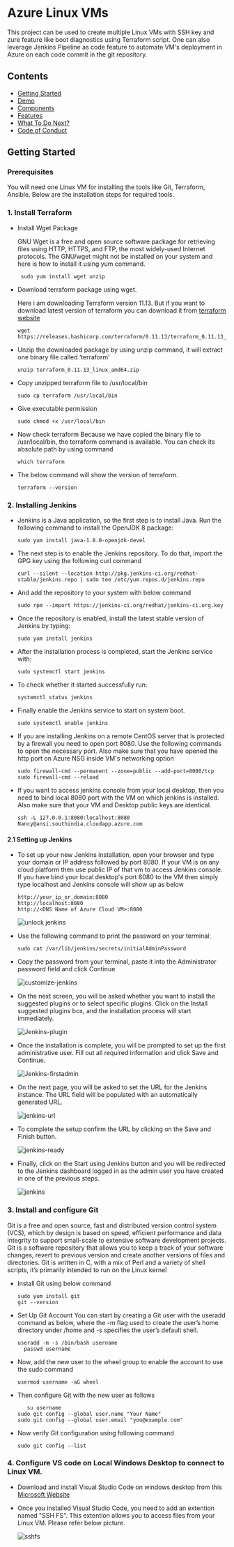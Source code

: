# Azure Linux VMs
This project can be used to create multiple Linux VMs with SSH key and zure feature like boot diagnostics using Terraform script. One can also leverage Jenkins Pipeline as code feature to automate VM's deployment in Azure on each code commit in the git repository.


## Contents

* [Getting Started](#getting-started)
* [Demo](#demo)
* [Components](#components)
* [Features](docs/readmes/README.md#features)
* [What To Do Next?](#what-to-do-next)
* [Code of Conduct](#code-of-conduct)

## Getting Started

### Prerequisites
You will need one Linux VM for installing the tools like Git, Terraform, Ansible. Below are the installation steps for required tools.

### 1. Install Terraform

- Install Wget Package 

  GNU Wget is a free and open source software package for retrieving files using HTTP, HTTPS, and FTP, the most widely-used Internet protocols. The GNU/wget might not be installed on your system and here is how to install it using yum command.
 
  ```shell
   sudo yum install wget unzip
   ```
- Download terraform package using wget.

  Here i am downloading Terraform version 11.13. But if you want to download latest version of terraform you can download it from [terraform website]
  
   ```shell
  wget  https://releases.hashicorp.com/terraform/0.11.13/terraform_0.11.13_linux_amd64.zip
  ```
- Unzip the downloaded package by using unzip command, it will extract one binary file called ‘terraform’  
   ```shell
  unzip terraform_0.11.13_linux_amd64.zip 
   ```
- Copy unzipped terraform file to /usr/local/bin
   ```shell
  sudo cp terraform /usr/local/bin
     ```
- Give executable permission    
   ```shell
  sudo chmod +x /usr/local/bin
     ```
- Now check terraform
	Because we have copied the binary file to /usr/local/bin, the terraform command is available. You can check its absolute path by using   command 
    ```shell
  which terraform
     ```    
- The below command will show the version of terraform.
   ```shell
  terraform --version   
    ```
### 2. Installing Jenkins
- Jenkins is a Java application, so the first step is to install Java. Run the following command to install the OpenJDK 8 package:
   ```shell
  sudo yum install java-1.8.0-openjdk-devel   
    ```
- The next step is to enable the Jenkins repository. To do that, import the GPG key using the following curl command
   ```shell
  curl --silent --location http://pkg.jenkins-ci.org/redhat-stable/jenkins.repo | sudo tee /etc/yum.repos.d/jenkins.repo   
    ```
- And add the repository to your system with below command
   ```shell
  sudo rpm --import https://jenkins-ci.org/redhat/jenkins-ci.org.key   
    ```
- Once the repository is enabled, install the latest stable version of Jenkins by typing:
   ```shell
  sudo yum install jenkins   
    ```
- After the installation process is completed, start the Jenkins service with:
  ```shell
  sudo systemctl start jenkins   
    ```
- To check whether it started successfully run:
  ```shell
  systemctl status jenkins   
    ```
- Finally enable the Jenkins service to start on system boot.
  ```shell
  sudo systemctl enable jenkins   
    ```
- If you are installing Jenkins on a remote CentOS server that is protected by a firewall you need to open port 8080. Use the following commands to open the necessary port. Also make sure that you have opened the http port on Azure NSG inside VM's networking option
  ```shell
  sudo firewall-cmd --permanent --zone=public --add-port=8080/tcp
  sudo firewall-cmd --reload  
    ```
- If you want to access jenkins console from your local desktop, then you need to bind local 8080 port with the VM on which jenkins is installed. Also make sure that your VM and Desktop public keys are identical.
  ```shell
  ssh -L 127.0.0.1:8080:localhost:8080 Nancy@ansi.southindia.cloudapp.azure.com  
    ```
#### 2.1 Setting up Jenkins
 - To set up your new Jenkins installation, open your browser and type your domain or IP address followed by port 8080. If your VM is on    any cloud platform then use public IP of that vm to access Jenkins console. If you have bind your local desktop's port 8080 to the VM    then simply type localhost and Jenkins console will show up as below
    ```shell
  	http://your_ip_or_domain:8080
  	http://localhost:8080
  	http://<DNS Name of Azure Cloud VM>:8080
     ```
   
   ![unlock jenkins](unlock-jenkins.jpg)
 
 - Use the following command to print the password on your terminal:
     ```shell
  	sudo cat /var/lib/jenkins/secrets/initialAdminPassword
     ```
 - Copy the password from your terminal, paste it into the Administrator password field and click Continue
   
   ![customize-jenkins](customize-jenkins.jpg)
 - On the next screen, you will be asked whether you want to install the suggested plugins or to select specific plugins. Click on  	the Install suggested plugins box, and the installation process will start immediately.
   
   ![Jenkins-plugin](Jenkins-plugin.jpg)
   
 - Once the installation is complete, you will be prompted to set up the first administrative user. Fill out all required information and click Save and Continue.
 
   ![Jenkins-firstadmin](Jenkins-firstadmin.jpg) 
 
 - On the next page, you will be asked to set the URL for the Jenkins instance. The URL field will be populated with an automatically generated URL.

   ![jenkins-url](jenkins-url.jpg)
 - To complete the setup confirm the URL by clicking on the Save and Finish button.
 
   ![jenkins-ready](jenkins-ready.jpg)
   
 - Finally, click on the Start using Jenkins button and you will be redirected to the Jenkins dashboard logged in as the admin user you have created in one of the previous steps. 
   
   ![jenkins](jenkins.jpg)
 
### 3. Install and configure Git
   Git is a free and open source, fast and distributed version control system (VCS), which by design is based on speed, efficient   performance and data integrity to support small-scale to extensive software development projects.
   Git is a software repository that allows you to keep a track of your software changes, revert to previous version and create another versions of files and directories.
   Git is written in C, with a mix of Perl and a variety of shell scripts, it’s primarily intended to run on the Linux kernel

 - Install Git using below command
     ```shell
  	sudo yum install git
	git --version
     ``` 
 - Set Up Git Account
   You can start by creating a Git user with the useradd command as below, where the -m flag used to create the user’s home directory    under /home and -s specifies the user’s default shell.
      ```shell
  	useradd -m -s /bin/bash username 
        passwd username
     ``` 
 - Now, add the new user to the wheel group to enable the account to use the sudo command
      ```shell
  	usermod username -aG wheel
     ``` 
 - Then configure Git with the new user as follows
      ```shell
         su username 
	 sudo git config --global user.name "Your Name"
	 sudo git config --global user.email "you@example.com"
     ``` 
- Now verify Git configuration using following command
     ```shell
  	sudo git config --list
     ``` 

### 4. Configure VS code on Local Windows Desktop to connect to Linux VM.

- Download and install Visual Studio Code on windows desktop from this [Microsoft Website]
- Once you installed Visual Studio Code, you need to add an extention named "SSH FS". This extention allows you to access files from your Linux VM. Please refer below picture. 
	
	![sshfs](sshfs.jpg)
	
  [terraform website]: https://www.terraform.io/downloads.html
  [Microsoft Website]: https://code.visualstudio.com/download
